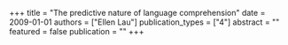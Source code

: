 +++
title = "The predictive nature of language comprehension"
date = 2009-01-01
authors = ["Ellen Lau"]
publication_types = ["4"]
abstract = ""
featured = false
publication = ""
+++

